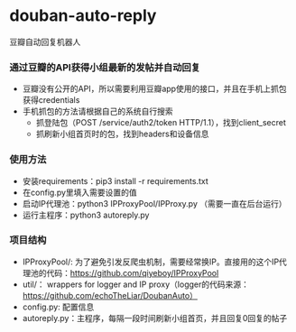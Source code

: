 # douban-auto-reply
豆瓣自动回复机器人

### 通过豆瓣的API获得小组最新的发帖并自动回复
* 豆瓣没有公开的API，所以需要利用豆瓣app使用的接口，并且在手机上抓包获得credentials
* 手机抓包的方法请根据自己的系统自行搜索
  * 抓登陆包（POST /service/auth2/token HTTP/1.1），找到client_secret
  * 抓刷新小组首页时的包，找到headers和设备信息


### 使用方法
* 安装requirements：pip3 install -r requirements.txt
* 在config.py里填入需要设置的值
* 启动IP代理池：python3 IPProxyPool/IPProxy.py （需要一直在后台运行）
* 运行主程序：python3 autoreply.py


### 项目结构
* IPProxyPool/: 为了避免引发反爬虫机制，需要经常换IP。直接用的这个IP代理池的代码：https://github.com/qiyeboy/IPProxyPool
* util/： wrappers for logger and IP proxy（logger的代码来源：https://github.com/echoTheLiar/DoubanAuto）
* config.py: 配置信息
* autoreply.py：主程序，每隔一段时间刷新小组首页，并且回复0回复的帖子


